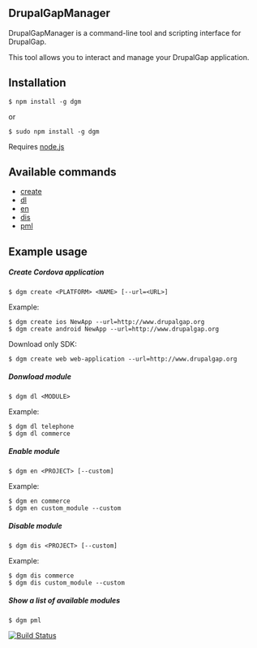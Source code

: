 DrupalGapManager
----------------

DrupalGapManager is a command-line tool and scripting interface for DrupalGap.

This tool allows you to interact and manage your DrupalGap application.

## Installation
	$ npm install -g dgm

or

	$ sudo npm install -g dgm

Requires [node.js](http://nodejs.org)

## Available commands  
* [create](#create-cordova-application)
* [dl](#donwload-module)  
* [en](#enable-module)
* [dis](#disable-module)
* [pml](#show-a-list-of-available-modules)

## Example usage

##### Create Cordova application
	$ dgm create <PLATFORM> <NAME> [--url=<URL>]

Example:
	
	$ dgm create ios NewApp --url=http://www.drupalgap.org
	$ dgm create android NewApp --url=http://www.drupalgap.org
	
Download only SDK:

	$ dgm create web web-application --url=http://www.drupalgap.org
	
##### Donwload module
	$ dgm dl <MODULE>

Example:
	
	$ dgm dl telephone
	$ dgm dl commerce
	
##### Enable module
	$ dgm en <PROJECT> [--custom]

Example:
	
	$ dgm en commerce
	$ dgm en custom_module --custom

##### Disable module
	$ dgm dis <PROJECT> [--custom]

Example:
	
	$ dgm dis commerce
	$ dgm dis custom_module --custom
	
##### Show a list of available modules
	$ dgm pml
	

[![Build Status](https://travis-ci.org/Sanchiz/DrupalGapManager.svg?branch=master)](https://travis-ci.org/Sanchiz/DrupalGapManager)